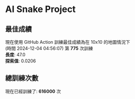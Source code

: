 
# AI Snake Project

## **最佳成績**



















現在使用 GitHub Action 訓練最佳成績為在 10x10 的地圖情況下  
(時間 2024-12-04 04:56:07) 第 **775** 次訓練  
**長度**: 47.0  
**探索值**: 0.0206







































## 總訓練次數
現在已經訓練了: **616000** 次
